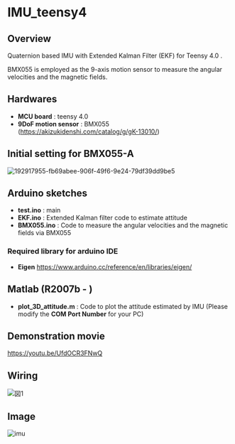 # IMU_teensy4
## Overview
Quaternion based IMU with Extended Kalman Filter (EKF) for Teensy 4.0 .

BMX055 is employed as the 9-axis motion sensor to measure the angular velocities and the magnetic fields.

## Hardwares
* __MCU board__ : teensy 4.0
* __9DoF motion sensor__ : BMX055 (https://akizukidenshi.com/catalog/g/gK-13010/)

## Initial setting for BMX055-A
![192917955-fb69abee-906f-49f6-9e24-79df39dd9be5](https://user-images.githubusercontent.com/114337358/192918108-1b4f33ec-feff-4c26-b3e6-b885b96f22ae.png)


## Arduino sketches
* __test.ino__    : main
* __EKF.ino__     : Extended Kalman filter code to estimate attitude
* __BMX055.ino__  : Code to measure the angular velocities and the magnetic fields via BMX055
### Required library for arduino IDE
* __Eigen__
https://www.arduino.cc/reference/en/libraries/eigen/

## Matlab (R2007b - )
* __plot_3D_attitude.m__  : Code to plot the attitude estimated by IMU (Please modify the __COM Port Number__ for your PC)

## Demonstration movie
https://youtu.be/UfdOCR3FNwQ

## Wiring
![図1](https://user-images.githubusercontent.com/114337358/192680988-31aca1a6-85d3-4055-aff8-a52541c61929.png)

## Image
![imu](https://user-images.githubusercontent.com/114337358/192146023-927ccd81-bf7d-4c9d-a581-a27021840ddb.png)
